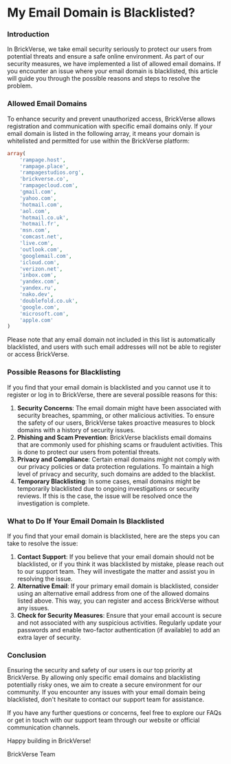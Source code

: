 # My Email Domain is Blacklisted?

### Introduction

In BrickVerse, we take email security seriously to protect our users from potential threats and ensure a safe online environment. As part of our security measures, we have implemented a list of allowed email domains. If you encounter an issue where your email domain is blacklisted, this article will guide you through the possible reasons and steps to resolve the problem.

### Allowed Email Domains

To enhance security and prevent unauthorized access, BrickVerse allows registration and communication with specific email domains only. If your email domain is listed in the following array, it means your domain is whitelisted and permitted for use within the BrickVerse platform:

```php
array(
    'rampage.host',
    'rampage.place',
    'rampagestudios.org',
    'brickverse.co',
    'rampagecloud.com',
    'gmail.com',
    'yahoo.com',
    'hotmail.com',
    'aol.com',
    'hotmail.co.uk',
    'hotmail.fr',
    'msn.com',
    'comcast.net',
    'live.com',
    'outlook.com',
    'googlemail.com',
    'icloud.com',
    'verizon.net',
    'inbox.com',
    'yandex.com',
    'yandex.ru',
    'nako.dev',
    'doublefold.co.uk',
    'google.com',
    'microsoft.com',
    'apple.com'
)
```

Please note that any email domain not included in this list is automatically blacklisted, and users with such email addresses will not be able to register or access BrickVerse.

### Possible Reasons for Blacklisting

If you find that your email domain is blacklisted and you cannot use it to register or log in to BrickVerse, there are several possible reasons for this:

1. **Security Concerns**: The email domain might have been associated with security breaches, spamming, or other malicious activities. To ensure the safety of our users, BrickVerse takes proactive measures to block domains with a history of security issues.
2. **Phishing and Scam Prevention**: BrickVerse blacklists email domains that are commonly used for phishing scams or fraudulent activities. This is done to protect our users from potential threats.
3. **Privacy and Compliance**: Certain email domains might not comply with our privacy policies or data protection regulations. To maintain a high level of privacy and security, such domains are added to the blacklist.
4. **Temporary Blacklisting**: In some cases, email domains might be temporarily blacklisted due to ongoing investigations or security reviews. If this is the case, the issue will be resolved once the investigation is complete.

### What to Do If Your Email Domain Is Blacklisted

If you find that your email domain is blacklisted, here are the steps you can take to resolve the issue:

1. **Contact Support**: If you believe that your email domain should not be blacklisted, or if you think it was blacklisted by mistake, please reach out to our support team. They will investigate the matter and assist you in resolving the issue.
2. **Alternative Email**: If your primary email domain is blacklisted, consider using an alternative email address from one of the allowed domains listed above. This way, you can register and access BrickVerse without any issues.
3. **Check for Security Measures**: Ensure that your email account is secure and not associated with any suspicious activities. Regularly update your passwords and enable two-factor authentication (if available) to add an extra layer of security.

### Conclusion

Ensuring the security and safety of our users is our top priority at BrickVerse. By allowing only specific email domains and blacklisting potentially risky ones, we aim to create a secure environment for our community. If you encounter any issues with your email domain being blacklisted, don't hesitate to contact our support team for assistance.

If you have any further questions or concerns, feel free to explore our FAQs or get in touch with our support team through our website or official communication channels.

Happy building in BrickVerse!

BrickVerse Team

